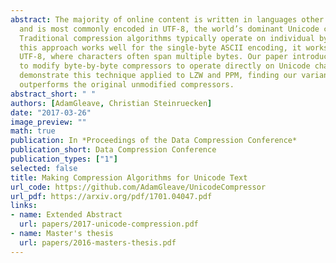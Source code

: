 ```yaml
---
abstract: The majority of online content is written in languages other than English,
  and is most commonly encoded in UTF-8, the world’s dominant Unicode character encoding.
  Traditional compression algorithms typically operate on individual bytes. While
  this approach works well for the single-byte ASCII encoding, it works poorly for
  UTF-8, where characters often span multiple bytes. Our paper introduces a technique
  to modify byte-by-byte compressors to operate directly on Unicode characters. We
  demonstrate this technique applied to LZW and PPM, finding our variant substantially
  outperforms the original unmodified compressors.
abstract_short: " "
authors: [AdamGleave, Christian Steinruecken]
date: "2017-03-26"
image_preview: ""
math: true
publication: In *Proceedings of the Data Compression Conference*
publication_short: Data Compression Conference
publication_types: ["1"]
selected: false
title: Making Compression Algorithms for Unicode Text
url_code: https://github.com/AdamGleave/UnicodeCompressor
url_pdf: https://arxiv.org/pdf/1701.04047.pdf
links:
- name: Extended Abstract
  url: papers/2017-unicode-compression.pdf
- name: Master's thesis
  url: papers/2016-masters-thesis.pdf
---
```


